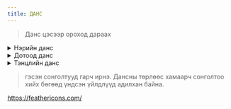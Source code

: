 ```yaml
---
title: ДАНС
---
```


>Данс цэсээр ороход дараах 
>>


<details>
    <summary>Нэрийн данс</summary>
 Тухайн харилцагч өмнө нь данстай байсан эсэхийг толгой хэсгийн хайлтаас нэр болон харилцагчийн дугаараар хайхад дансны мэдээлэл гарах бөгөөд хэдэн хэдэн данстай бол тэдгээр нь жагсаалт хэлбэрээр харагдана. 
Нэрийн данс цонхоор банк бусын бүртгэгдсэн нэрийн дансны бүх  жагсаалт харагдана. Зүүн дээд талд нэрийн данс засах, устгах, жагсаалт дахин дуудах, Нэрийн данс шинээр нээх цэсүүд харагдана. Жагсаалтын толгой хэсэгт талбар бүрээр хайлт хийх боломжтой мөн дэлгэрэнгүй хайлтыг хийх боломжтой. Зээлийн харилцагч үүсэхэд данс автоматаар үүсэх ба зээлийн данснаас өөр данс үүсгэх үед энэ цонхыг ашиглана. 

> ![img alt](/img/img5.png) 

   <details>
    <summary>Шинэ нэрийн данс нээх</summary>
 Харилцагчид шинэ данс нээхийн тулд харилцагчаа шинээр бүртгэсэн байх ёстойг анхаарна уу. Харин өмнө нь бүртгэсэн бол тэр харилцагчийн код дээр данс нээгдэнэ. Эндээс ямар нэгэн данс заавал нэг харилцагчийн кодтой холбогдох ёстой гэдгийг анхаарна уу. Өмнө харилцагч бүртгүүлсэн гэдгийг түүний регистрийн дугаараар хайна. Хэрэв регистрийн дугаар байхгүй бол дансны дугаараа мэдэж байх шаардлагатай. Харилцагчийн дансны дугаар программ автоматаар үүсгэнэ.
 
> ![img alt](/img/img6.png)

Данс нээх хэсэгт байгаа мэдээллүүдийг нэг бүрчлэн бөглөх хэрэгтэй, дэлгэцэд харуулсан сонголт хийх нүднүүд нэг нь нөгөөгөөс хамааралтай тул эхнээс нь сонголт хийх хэрэгтэй. Хэрэв тухайн  нүдэнд сонгох бичлэг байхгүй бол хажуугийн ![img alt](/img/search.svg)  тэмдэг бүхий товчийг дарна уу. Ингэхэд тухайн сонголтод хамаарах бүх бичлэг дэлгэрэнгүй  гарна. Өөрөөр хэлбэл лавлах мэдээлэл бүхий тусдаа цонх гарна. Цонхноос хайлт хийх тохирох сонголтыг хийж  `Select` товчийг дарж үргэлжлүүлнэ.  Данс нээх командын өмнө шинээр нээх дансны өгөгдөл бүрэн гүйцэд оруулсан эсэхээ шалгаж үзэх хэрэгтэй.
</details>

<details>
    <summary>Нэрийн дансны мэдээлэл засах</summary>
 Тухайн харилцагч өмнө нь данстай байсан эсэхийг толгой хэсгийн хайлтаас нэр болон харилцагчийн дугаараар хайхад дансны мэдээлэл гарах бөгөөд хэдэн хэдэн данстай бол тэдгээр нь жагсаалт хэлбэрээр харагдана. 
Нэрийн данс цонхоор банк бусын бүртгэгдсэн нэрийн дансны бүх  жагсаалт харагдана. Зүүн дээд талд нэрийн данс засах, устгах, жагсаалт дахин дуудах, Нэрийн данс шинээр нээх цэсүүд харагдана. Жагсаалтын толгой хэсэгт талбар бүрээр хайлт хийх боломжтой мөн дэлгэрэнгүй хайлтыг хийх боломжтой. Зээлийн харилцагч үүсэхэд данс автоматаар үүсэх ба зээлийн данснаас өөр данс үүсгэх үед энэ цонхыг ашиглана. 

</details>


</details>

<details>
    <summary>Дотоод данс</summary>
 -  Зураг <br/>
 -   Зээлдэгчийн дэлгэрэнгүй мэдээлэл<br/>
 -  Гол хувь нийлүүлэгчдийн мэдээлэл<br/>
 -  Компанийн захиралын тухай мэдээлэл<br/>
 -  Зээлдэгчийн гэр бүлийн гишүүдийн дэлгэрэнгүй мэдээлэл<br/>
 -  Зээл хүсэгчийн дансны мэдээлэл<br/>
 -  Зээлдэгчийн хамаарал<br/>
   
</details>

<details>
    <summary>Тэнцлийн данс</summary>
 -  Зураг <br/>
 -   Зээлдэгчийн дэлгэрэнгүй мэдээлэл<br/>
 -  Гол хувь нийлүүлэгчдийн мэдээлэл<br/>
 -  Компанийн захиралын тухай мэдээлэл<br/>
 -  Зээлдэгчийн гэр бүлийн гишүүдийн дэлгэрэнгүй мэдээлэл<br/>
 -  Зээл хүсэгчийн дансны мэдээлэл<br/>
 -  Зээлдэгчийн хамаарал<br/>
   
</details>

> гэсэн сонголтууд гарч ирнэ. 
Дансны төрлөөс хамаарч сонголтоо хийх бөгөөд үндсэн үйлдлүүд адилхан байна.


https://feathericons.com/


